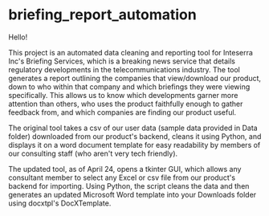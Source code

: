 # briefing_report_automation

Hello!

This project is an automated data cleaning and reporting tool for Inteserra Inc's Briefing Services, which is a breaking news service that details regulatory developments in the telecommunications industry. The tool generates a report outlining the companies that view/download our product, down to who within that company and which briefings they were viewing specifically. This allows us to know which developments garner more attention than others, who uses the product faithfully enough to gather feedback from, and which companies are finding our product useful. 

The original tool takes a csv of our user data (sample data provided in Data folder) downloaded from our product's backend, cleans it using Python, and displays it on a word document template for easy readability by members of our consulting staff (who aren't very tech friendly). 

The updated tool, as of April 24, opens a tkinter GUI, which allows any consultant member to select any Excel or csv file from our product's backend for importing. Using Python, the script cleans the data and then generates an updated Microsoft Word template into your Downloads folder using docxtpl's DocXTemplate.
